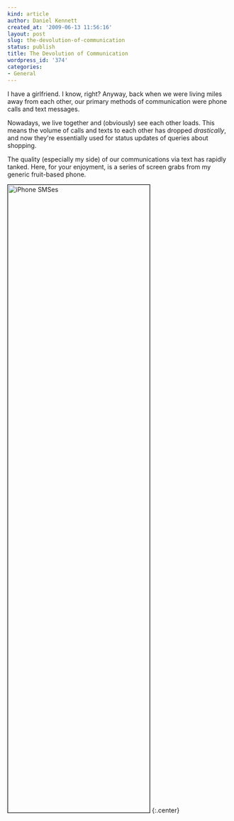 ```yaml
---
kind: article
author: Daniel Kennett
created_at: '2009-06-13 11:56:16'
layout: post
slug: the-devolution-of-communication
status: publish
title: The Devolution of Communication
wordpress_id: '374'
categories:
- General
---
```


I have a girlfriend. I know, right? Anyway, back when we were living miles away from each other, our primary methods of communication were phone calls and text messages. 

Nowadays, we live together and (obviously) see each other loads. This means the volume of calls and texts to each other has dropped <em>drastically</em>, and now they're essentially used for status updates of queries about shopping.

The quality (especially my side) of our communications via text has rapidly tanked. Here, for your enjoyment, is a series of screen grabs from my generic fruit-based phone. 

<!--more-->

<img src="http://ikennd.ac/pictures/for_posts/2009/06/smss1.gif" alt="iPhone SMSes" title="iPhone SMSes" width="320" height="1412" class="aligncenter size-full wp-image-376" style="border: 1px solid black;" />
{:.center}
